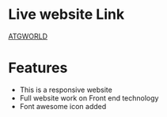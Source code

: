 # Live website Link

 [ATGWORLD](https://atgworld-webs.netlify.app/)

 # Features
 
 * This is a responsive website
 * Full website work on Front end technology
 * Font awesome icon added


